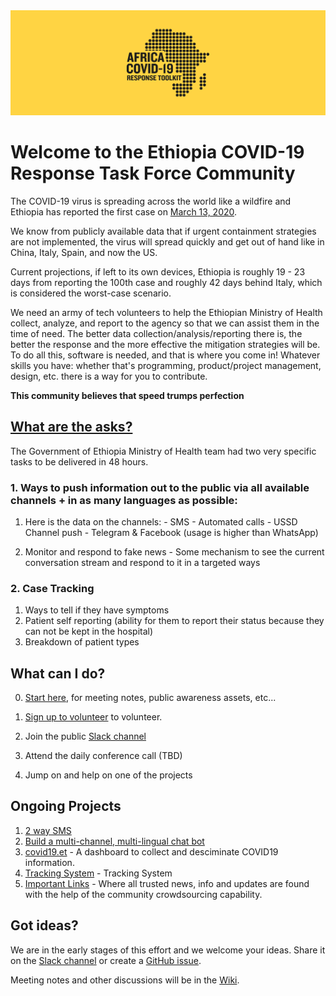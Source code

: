 <div align="center">
  <img alt="ACRT Logo" src="/media/acrt_logo.png">
</div>

# Welcome to the Ethiopia COVID-19 Response Task Force Community

The COVID-19 virus is spreading across the world like a wildfire and Ethiopia has reported the first case on [March 13, 2020](http://www.moh.gov.et/ejcc/en/node/194). 

We know from publicly available data that if urgent containment strategies are not implemented, the virus will spread quickly and get out of hand like in China, Italy, Spain, and now the US.

Current projections, if left to its own devices, Ethiopia is roughly 19 - 23 days from reporting the 100th case and roughly 42 days behind Italy, which is considered the worst-case scenario.

We need an army of tech volunteers to help the Ethiopian Ministry of Health collect, analyze, and report to the agency so that we can assist them in the time of need. The better data collection/analysis/reporting there is, the better the response and the more effective the mitigation strategies will be. To do all this, software is needed, and that is where you come in! Whatever skills you have: whether that's programming, product/project management, design, etc. there is a way for you to contribute.

**This community believes that speed trumps perfection**

## [What are the asks?](#asks)

The Government of Ethiopia Ministry of Health team had two very specific tasks to be delivered in 48 hours.

### 1. Ways to push information out to the public via all available channels + in as many languages as possible:
  
  1. Here is the data on the channels:
    - SMS
    - Automated calls
    - USSD Channel push
    - Telegram & Facebook (usage is higher than WhatsApp)

  2. Monitor and respond to fake news
    - Some mechanism to see the current conversation stream and respond to it in a targeted ways

### 2. Case Tracking

  1. Ways to tell if they have symptoms
  2. Patient self reporting (ability for them to report their status because they can not be kept in the hospital)
  3. Breakdown of patient types

## What can I do?

0. [Start here](https://drive.google.com/drive/folders/1NZpl0kq2j6paoQ43MJfgcz16Fvby5Y29), for meeting notes, public awareness assets, etc...

1. [Sign up to volunteer](https://docs.google.com/forms/d/e/1FAIpQLSdYEaHBgkJpolgbrD3Y8ESbiDsx-WPY-S1j6hcNaq2KCthIBA/viewform) to volunteer.

2. Join the public [Slack channel](https://join.slack.com/t/ethiopia-covid19/shared_invite/zt-cot4r5m9-47YX0QorlPbJm49vLq7GhQ)

3. Attend the daily conference call (TBD)

4. Jump on and help on one of the projects

## Ongoing Projects

1. [2 way SMS](https://github.com/Ethiopia-COVID19/Covid-19-SMS)
2. [Build a multi-channel, multi-lingual chat bot](https://github.com/Ethiopia-COVID19/bot)
3. [covid19.et](https://github.com/Ethiopia-COVID19/Covid19.ET) - A dashboard to collect and desciminate COVID19 information.
4. [Tracking System](https://github.com/nabiloo19/Covid19Ethiopia "Tracking System") - Tracking System
5. [Important Links](https://github.com/nabiloo19/Covid19-Ethiopia-Links "Important Links") - Where all trusted news, info and updates are found with the help of the community crowdsourcing capability.


## Got ideas?

We are in the early stages of this effort and we welcome your ideas. Share it on the [Slack channel](https://join.slack.com/t/ethiopia-covid19/shared_invite/zt-cot4r5m9-47YX0QorlPbJm49vLq7GhQ) or create a [GitHub issue](https://github.com/Ethiopia-COVID19/community/issues). 

Meeting notes and other discussions will be in the [Wiki](https://github.com/Ethiopia-COVID19/community/wiki).
